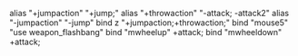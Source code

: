 alias "+jumpaction" "+jump;"
alias "+throwaction" "-attack; -attack2"
alias "-jumpaction" "-jump" 
bind z "+jumpaction;+throwaction;"
bind "mouse5" "use weapon_flashbang"
bind "mwheelup" +attack;
bind "mwheeldown" +attack;